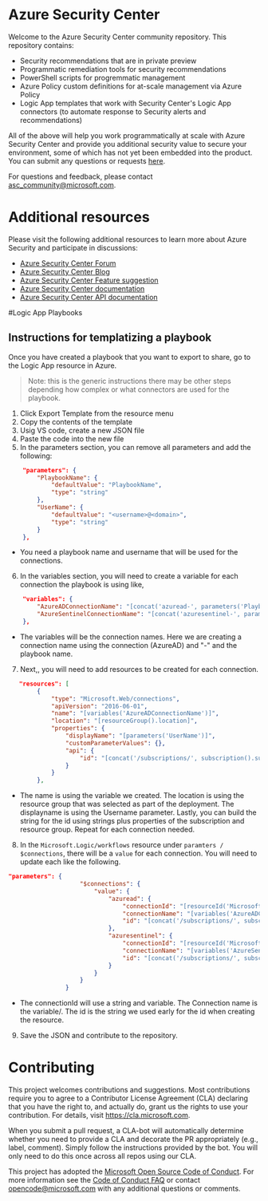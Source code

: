 # Azure Security Center
Welcome to the Azure Security Center community repository. This repository contains:
- Security recommendations that are in private preview
- Programmatic remediation tools for security recommendations
- PowerShell scripts for progremmatic management
- Azure Policy custom definitions for at-scale management via Azure Policy
- Logic App templates that work with Security Center's Logic App connectors (to automate response to Security alerts and recommendations)

All of the above will help you work programmatically at scale with Azure Security Center and provide you additional security value to secure your environment, some of which has not yet been embedded into the product. You can submit any questions or requests [here](https://github.com/Azure/Azure-Security-Center/issues). 

For questions and feedback, please contact [asc_community@microsoft.com](asc_community@microsoft.com).

# Additional resources

Please visit the following additional resources to learn more about Azure Security and participate in discussions: 

- [Azure Security Center Forum](https://techcommunity.microsoft.com/t5/Azure-Security-Center/bd-p/AzureSecurityCenter)
- [Azure Security Center Blog](https://techcommunity.microsoft.com/t5/Azure-Security-Center/bg-p/AzureSecurityCenterBlog)
- [Azure Security Center Feature suggestion](https://feedback.azure.com/forums/347535-azure-security-center)
- [Azure Security Center documentation](https://docs.microsoft.com/en-us/azure/security-center/security-center-intro)
- [Azure Security Center API documentation](https://docs.microsoft.com/en-us/rest/api/securitycenter/)

#Logic App Playbooks
## Instructions for templatizing a playbook
Once you have created a playbook that you want to export to share, go to the Logic App resource in Azure.
> Note: this is the generic instructions there may be other steps depending how complex or what connectors are used for the playbook.
1. Click Export Template from the resource menu
2. Copy the contents of the template
3. Usig VS code, create a new JSON file
4. Paste the code into the new file
5. In the parameters section, you can remove all parameters and add the following:
```json
    "parameters": {
        "PlaybookName": {
            "defaultValue": "PlaybookName",
            "type": "string"
        },
        "UserName": {
            "defaultValue": "<username>@<domain>",
            "type": "string"
        }
    },
```
* You need a playbook name and username that will be used for the connections.
6. In the variables section, you will need to create a variable for each connection the playbook is using like,
```json
    "variables": {
        "AzureADConnectionName": "[concat('azuread-', parameters('PlaybookName'))]",
        "AzureSentinelConnectionName": "[concat('azuresentinel-', parameters('PlaybookName'))]"
    },
```
* The variables will be the connection names.  Here we are creating a connection name using the connection (AzureAD) and "-" and the playbook name.
7. Next,, you will need to add resources to be created for each connection.
```json
   "resources": [
        {
            "type": "Microsoft.Web/connections",
            "apiVersion": "2016-06-01",
            "name": "[variables('AzureADConnectionName')]",
            "location": "[resourceGroup().location]",
            "properties": {
                "displayName": "[parameters('UserName')]",
                "customParameterValues": {},
                "api": {
                    "id": "[concat('/subscriptions/', subscription().subscriptionId, '/providers/Microsoft.Web/locations/', resourceGroup().location, '/managedApis/azuread')]"
                }
            }
        },
```
* The name is using the variable we created.  The location is using the resource group that was selected as part of the deployment.  The displayname is using the Username parameter. Lastly, you can build the string for the id using strings plus properties of the subscription and resource group. Repeat for each connection needed.
8. In the `Microsoft.Logic/workflows` resource under `paramters / $connections`, there will be a `value` for each connection.  You will need to update each like the following.
```json
"parameters": {
                    "$connections": {
                        "value": {
                            "azuread": {
                                "connectionId": "[resourceId('Microsoft.Web/connections', variables('AzureADConnectionName'))]",
                                "connectionName": "[variables('AzureADConnectionName')]",
                                "id": "[concat('/subscriptions/', subscription().subscriptionId, '/providers/Microsoft.Web/locations/', resourceGroup().location, '/managedApis/azuread')]"
                            },
                            "azuresentinel": {
                                "connectionId": "[resourceId('Microsoft.Web/connections', variables('AzureSentinelConnectionName'))]",
                                "connectionName": "[variables('AzureSentinelConnectionName')]",
                                "id": "[concat('/subscriptions/', subscription().subscriptionId, '/providers/Microsoft.Web/locations/', resourceGroup().location, '/managedApis/azuresentinel')]"
                            }
                        }
                    }
                }

```
* The connectionId will use a string and variable.  The Connection name is the variable/.  The id is the string we used early for the id when creating the resource.
9.  Save the JSON and contribute to the repository.



# Contributing

This project welcomes contributions and suggestions.  Most contributions require you to agree to a
Contributor License Agreement (CLA) declaring that you have the right to, and actually do, grant us
the rights to use your contribution. For details, visit https://cla.microsoft.com.

When you submit a pull request, a CLA-bot will automatically determine whether you need to provide
a CLA and decorate the PR appropriately (e.g., label, comment). Simply follow the instructions
provided by the bot. You will only need to do this once across all repos using our CLA.

This project has adopted the [Microsoft Open Source Code of Conduct](https://opensource.microsoft.com/codeofconduct/).
For more information see the [Code of Conduct FAQ](https://opensource.microsoft.com/codeofconduct/faq/) or
contact [opencode@microsoft.com](mailto:opencode@microsoft.com) with any additional questions or comments.
